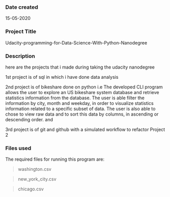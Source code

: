 ### Date created
15-05-2020

### Project Title
Udacity-programming-for-Data-Science-With-Python-Nanodegree

### Description
here are the projects that i made during taking the udacity nanodegree


1st project is of sql in which i have done data analysis


2nd project is of bikeshare done on python i.e
The developed CLI program allows the user to explore an US bikeshare system database and retrieve statistics information from the database. The user is able filter the information by city, month and weekday, in order to visualize statistics information related to a specific subset of data. The user is also able to chose to view raw data and to sort this data by columns, in ascending or descending order.
and 


3rd project is of git and github with a simulated workflow to refactor Project 2
### Files used
The required files for running this program are:

>washington.csv

>new_york_city.csv

>chicago.csv

